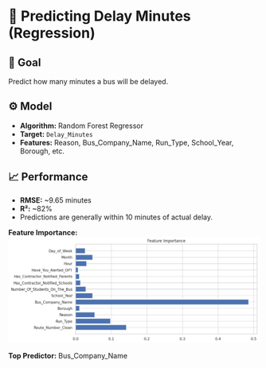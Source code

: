 # 📏 Predicting Delay Minutes (Regression)

## 🎯 Goal
Predict how many minutes a bus will be delayed.

## ⚙️ Model
- **Algorithm:** Random Forest Regressor
- **Target:** `Delay_Minutes`
- **Features:** Reason, Bus_Company_Name, Run_Type, School_Year, Borough, etc.

## 📈 Performance
- **RMSE:** ~9.65 minutes
- **R²:** ~82%
- Predictions are generally within 10 minutes of actual delay.

**Feature Importance:**  
![Regression Features](img/Regression_Model_Top_Features.png)

**Top Predictor:** Bus_Company_Name
